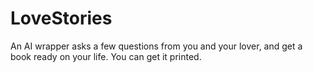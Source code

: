 # LoveStories
An AI wrapper asks a few questions from you and your lover, and get a book ready on your life. You can get it printed.

